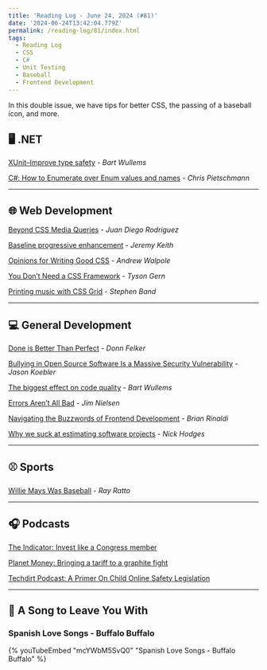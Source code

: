 ```yaml
---
title: 'Reading Log - June 24, 2024 (#81)'
date: '2024-06-24T13:42:04.779Z'
permalink: /reading-log/81/index.html
tags:
  - Reading Log
  - CSS
  - C#
  - Unit Testing
  - Baseball
  - Frontend Development
---
```


In this double issue, we have tips for better CSS, the passing of a baseball icon, and more.
<!-- excerpt -->

## 🖥 .NET

[XUnit–Improve type safety](https://bartwullems.blogspot.com/2024/05/xunitimprove-type-safety.html) - *Bart Wullems*

[C#: How to Enumerate over Enum values and names](https://www.pietschsoft.com/post/2024/05/03/csharp-iterate-over-enum) - *Chris Pietschmann*

---

## 🌐 Web Development

[Beyond CSS Media Queries](https://www.smashingmagazine.com/2024/05/beyond-css-media-queries/) - *Juan Diego Rodriguez*

[Baseline progressive enhancement](https://adactio.com/journal/21128) - *Jeremy Keith*

[Opinions for Writing Good CSS](https://andrewwalpole.com/blog/opinions-for-writing-good-css/) - *Andrew Walpole*

[You Don’t Need a CSS Framework](https://www.infoq.com/articles/no-need-css-framework/) - *Tyson Gern*

[Printing music with CSS Grid](https://cruncher.ch/blog/printing-music-with-css-grid/) - *Stephen Band*

---

## 💻 General Development

[Done is Better Than Perfect](https://www.donnfelker.com/done-is-better-than-perfect/) - *Donn Felker*

[Bullying in Open Source Software Is a Massive Security Vulnerability](https://www.404media.co/xz-backdoor-bullying-in-open-source-software-is-a-massive-security-vulnerability/) - *Jason Koebler*

[The biggest effect on code quality](https://bartwullems.blogspot.com/2024/05/the-biggest-effect-on-code-quality.html) - *Bart Wullems*

[Errors Aren’t All Bad](https://blog.jim-nielsen.com/2024/errors-arent-all-bad/) - *Jim Nielsen*

[Navigating the Buzzwords of Frontend Development](https://remotesynthesis.com/blog/navigaitng-frontend-buzzwords/) - *Brian Rinaldi*

[Why we suck at estimating software projects](https://www.infoworld.com/article/3715342/why-we-suck-at-estimating-software-projects.html) - *Nick Hodges*

---

## ⚾️ Sports

[Willie Mays Was Baseball](https://defector.com/willie-mays-was-baseball) - *Ray Ratto*

---

## 🎧 Podcasts

[The Indicator: Invest like a Congress member](https://www.npr.org/2024/06/18/1197965254/stock-trading-congress-etfs-unusual-whales)

[Planet Money: Bringing a tariff to a graphite fight](https://www.npr.org/2024/06/12/1197959267/graphite-batteries-tariffs-china)

[Techdirt Podcast: A Primer On Child Online Safety Legislation](https://www.techdirt.com/2024/06/11/techdirt-podcast-episode-394-a-primer-on-child-online-safety-legislation/)

---

## 🎵 A Song to Leave You With

<h3 class="music">Spanish Love Songs - Buffalo Buffalo</h3>

{% youTubeEmbed "mcYWbM5SvQ0" "Spanish Love Songs - Buffalo Buffalo" %}

